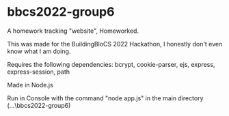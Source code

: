 # bbcs2022-group6
A homework tracking "website", Homeworked.

This was made for the BuildingBloCS 2022 Hackathon, I honestly don't even know what I am doing.

Requires the following dependencies:
  bcrypt, 
  cookie-parser, 
  ejs, 
  express, 
  express-session, 
  path
 
 Made in Node.js
 
 
 
 Run in Console with the command "node app.js" in the main directory (...\bbcs2022-group6)
